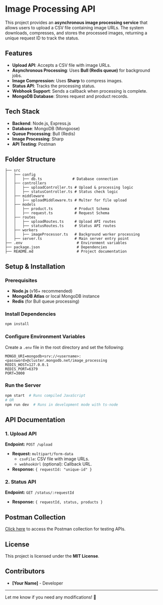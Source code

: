 # Image Processing API

This project provides an **asynchronous image processing service** that allows users to upload a CSV file containing image URLs. The system downloads, compresses, and stores the processed images, returning a unique request ID to track the status.

## Features
- **Upload API**: Accepts a CSV file with image URLs.
- **Asynchronous Processing**: Uses **Bull (Redis queue)** for background jobs.
- **Image Compression**: Uses **Sharp** to compress images.
- **Status API**: Tracks the processing status.
- **Webhook Support**: Sends a callback when processing is complete.
- **MongoDB Database**: Stores request and product records.

## Tech Stack
- **Backend**: Node.js, Express.js
- **Database**: MongoDB (Mongoose)
- **Queue Processing**: Bull (Redis)
- **Image Processing**: Sharp
- **API Testing**: Postman

## Folder Structure
```
├── src
│   ├── config
│   │   ├── db.ts              # Database connection
│   ├── controllers
│   │   ├── uploadController.ts # Upload & processing logic
│   │   ├── statusController.ts # Status check logic
│   ├── middleware
│   │   ├── uploadMiddleware.ts # Multer for file upload
│   ├── models
│   │   ├── product.ts          # Product Schema
│   │   ├── request.ts          # Request Schema
│   ├── routes
│   │   ├── uploadRoutes.ts     # Upload API routes
│   │   ├── statusRoutes.ts     # Status API routes
│   ├── workers
│   │   ├── imageProcessor.ts   # Background worker processing
│   ├── server.ts               # Main server entry point
├── .env                         # Environment variables
├── package.json                 # Dependencies
├── README.md                    # Project documentation
```

## Setup & Installation
### Prerequisites
- **Node.js** (v16+ recommended)
- **MongoDB Atlas** or local MongoDB instance
- **Redis** (for Bull queue processing)

### Install Dependencies
```sh
npm install
```

### Configure Environment Variables
Create a `.env` file in the root directory and set the following:
```env
MONGO_URI=mongodb+srv://<username>:<password>@cluster.mongodb.net/image_processing
REDIS_HOST=127.0.0.1
REDIS_PORT=6379
PORT=3000
```

### Run the Server
```sh
npm start  # Runs compiled JavaScript
# OR
npm run dev  # Runs in development mode with ts-node
```

## API Documentation
### **1. Upload API**
**Endpoint:** `POST /upload`
- **Request:** `multipart/form-data`
  - `csvFile`: CSV file with image URLs.
  - `webhookUrl` (optional): Callback URL.
- **Response:** `{ requestId: "unique-id" }`

### **2. Status API**
**Endpoint:** `GET /status/:requestId`
- **Response:** `{ requestId, status, products }`

## Postman Collection
[Click here](https://web.postman.co/workspace/52e957f0-33d6-41be-8141-051298c4113e/request/42409766-0cf0383e-ea3a-40c8-b43c-c2e0de7f11c2) to access the Postman collection for testing APIs.

## License
This project is licensed under the **MIT License**.

## Contributors
- **[Your Name]** - Developer

---
Let me know if you need any modifications! 🚀

